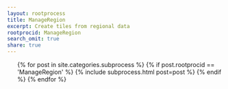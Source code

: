 ```yaml
---
layout: rootprocess
title: ManageRegion
excerpt: Create tiles from regional data
rootprocid: ManageRegion
search_omit: true
share: true
---
```


<ul class='post-list'>
{% for post in site.categories.subprocess %}
  {% if post.rootprocid == 'ManageRegion' %}
    {% include subprocess.html post=post %}
  {% endif %}
{% endfor %}
</ul>
